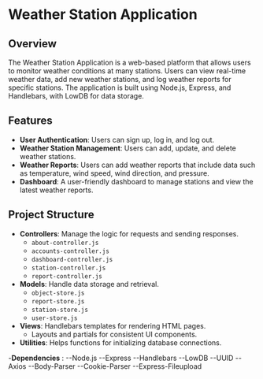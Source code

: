 # Weather Station Application

## Overview
The Weather Station Application is a web-based platform that allows users to monitor weather conditions at many stations. Users can view real-time weather data, add new weather stations, and log weather reports for specific stations. The application is built using Node.js, Express, and Handlebars, with LowDB for data storage.

## Features
- **User Authentication**: Users can sign up, log in, and log out.
- **Weather Station Management**: Users can add, update, and delete weather stations.
- **Weather Reports**: Users can add weather reports that include data such as temperature, wind speed, wind direction, and pressure.
- **Dashboard**: A user-friendly dashboard to manage stations and view the latest weather reports.

## Project Structure
- **Controllers**: Manage the logic for requests and sending responses.
  - `about-controller.js`
  - `accounts-controller.js`
  - `dashboard-controller.js`
  - `station-controller.js`
  - `report-controller.js`
- **Models**: Handle data storage and retrieval.
  - `object-store.js`
  - `report-store.js`
  - `station-store.js`
  - `user-store.js`
- **Views**: Handlebars templates for rendering HTML pages.
  - Layouts and partials for consistent UI components.
- **Utilities**: Helps functions for initializing database connections.

-**Dependencies** :
--Node.js
--Express
--Handlebars
--LowDB
--UUID
--Axios
--Body-Parser
--Cookie-Parser
--Express-Fileupload